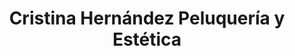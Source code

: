 ---
title: "Cristina Hernández Peluquería y Estética"
url: /majadahonda/cristina-hernandez-peluqueria-y-estetica/
shop: Friseur
---